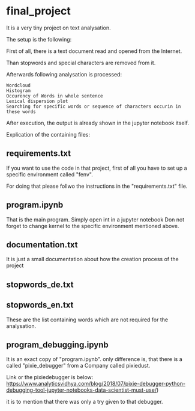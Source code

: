 # final_project

It is a very tiny project on text analysation.

The setup is the following:

First of all, there is a text document read and opened from the Internet.

Than stopwords and special characters are removed from it.

Afterwards following analysation is processed:

    Wordcloud
    Histogram
    Occurency of Words in whole sentence
    Lexical dispersion plot
    Searching for specific words or sequence of characters occurin in these words

After execution, the output is already shown in the jupyter notebook itself.

Explication of the containing files:

## requirements.txt
If you want to use the code in that project, first of all you have to set up
a specific environment called "fenv".

For doing that please follwo the instructions in the "requirements.txt" file.

## program.ipynb
That is the main program. Simply open int in a jupyter notebook
Don not forget to change kernel to the specific environment mentioned above.

## documentation.txt
It is just a small documentation about how the creation process of the project

## stopwords_de.txt
## stopwords_en.txt
These are the list containing words which are not required for the analysation.

## program_debugging.ipynb
It is an exact copy of "program.ipynb". only difference is, that there is a
called "pixie_debugger" from a Company called pixiedust.

Link or the pixiedebugger is below:
https://www.analyticsvidhya.com/blog/2018/07/pixie-debugger-python-debugging-tool-jupyter-notebooks-data-scientist-must-use/)

it is to mention that there was only a try given to that debugger.


